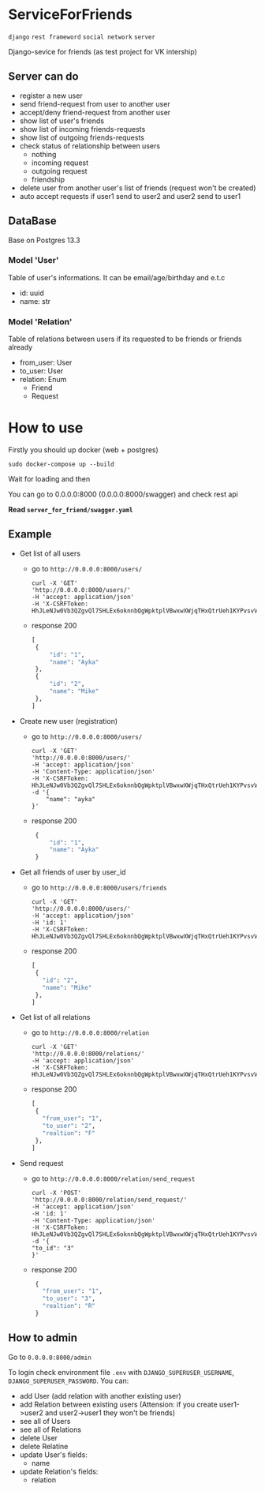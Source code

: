 # ServiceForFriends
`django` `rest frameword` `social network` `server`

Django-sevice for friends (as test project for VK intership)


## Server can do
- register a new user
- send friend-request from user to another user
- accept/deny friend-request from another user
- show list of user's friends
- show list of incoming friends-requests
- show list of outgoing friends-requests
- check status of relationship between users
  - nothing
  - incoming request
  - outgoing request
  - friendship
- delete user from another user's list of friends (request won't be created)
- auto accept requests if user1 send to user2 and user2 send to user1


## DataBase 
Base on Postgres 13.3

### Model 'User'
Table of user's informations. It can be email/age/birthday and e.t.c
- id: uuid
- name: str

### Model 'Relation'
Table of relations between users if its requested to be friends or friends already
- from_user: User
- to_user: User
- relation: Enum
  - Friend
  - Request

# How to use

Firstly you should up docker (web + postgres)

```commandline
sudo docker-compose up --build
```
Wait for loading and then

You can go to 0.0.0.0:8000 (0.0.0.0:8000/swagger) and check rest api

**Read ```server_for_friend/swagger.yaml```**

## Example

* Get list of all users

  - go to ```http://0.0.0.0:8000/users/```
      ```commandline
      curl -X 'GET' 
      'http://0.0.0.0:8000/users/' 
      -H 'accept: application/json' 
      -H 'X-CSRFToken: HhJLeNJw0Vb3QZgvQl7SHLEx6oknnbQgWpktplVBwxwXWjqTHxQtrUeh1KYPvsvV'
      ```
  - response 200
      ```python
      [
       {
           "id": "1",
           "name": "Ayka"
       },
       {
           "id": "2",
           "name": "Mike"
       },
      ]
     ```

* Create new user (registration)

  - go to ```http://0.0.0.0:8000/users/```
      ```commandline
      curl -X 'GET' 
      'http://0.0.0.0:8000/users/' 
      -H 'accept: application/json' 
      -H 'Content-Type: application/json' 
      -H 'X-CSRFToken: HhJLeNJw0Vb3QZgvQl7SHLEx6oknnbQgWpktplVBwxwXWjqTHxQtrUeh1KYPvsvV'
      -d '{
          "name": "ayka"
      }'
      ```
  - response 200
      ```python
       {
           "id": "1",
           "name": "Ayka"
       }
     ```
    
*  Get all friends of user by user_id

    - go to ```http://0.0.0.0:8000/users/friends```
        ```commandline
       curl -X 'GET' 
      'http://0.0.0.0:8000/users/' 
      -H 'accept: application/json' 
      -H 'id: 1'
      -H 'X-CSRFToken: HhJLeNJw0Vb3QZgvQl7SHLEx6oknnbQgWpktplVBwxwXWjqTHxQtrUeh1KYPvsvV'
      ```
    - response 200
        ```python
      [
         {
           "id": "2",
           "name": "Mike"
         },
      ]
        ```


* Get list of all relations
    - go to ```http://0.0.0.0:8000/relation```
        ```commandline
       curl -X 'GET' 
      'http://0.0.0.0:8000/relations/' 
      -H 'accept: application/json' 
      -H 'X-CSRFToken: HhJLeNJw0Vb3QZgvQl7SHLEx6oknnbQgWpktplVBwxwXWjqTHxQtrUeh1KYPvsvV'
      ```
    - response 200
        ```python
      [
         {
           "from_user": "1",
           "to_user": "2",
           "realtion": "F"
         },
      ]
        ```
* Send request
    - go to ```http://0.0.0.0:8000/relation/send_request```
        ```commandline
       curl -X 'POST' 
       'http://0.0.0.0:8000/relation/send_request/' 
       -H 'accept: application/json' 
       -H 'id: 1' 
       -H 'Content-Type: application/json' 
       -H 'X-CSRFToken: HhJLeNJw0Vb3QZgvQl7SHLEx6oknnbQgWpktplVBwxwXWjqTHxQtrUeh1KYPvsvV' 
       -d '{
       "to_id": "3"
       }'
      ```
    - response 200
        ```python
         {
           "from_user": "1",
           "to_user": "3",
           "realtion": "R"
         }
        ```  



## How to admin
Go to ```0.0.0.0:8000/admin```

To login check environment file ```.env``` with `DJANGO_SUPERUSER_USERNAME`, `DJANGO_SUPERUSER_PASSWORD`.
You can:
- add User (add relation with another existing user)
- add Relation between existing users 
(Attension: if you create user1->user2 and user2->user1 they won't be friends)
- see all of Users
- see all of Relations
- delete User
- delete Relatine
- update User's fields:
  - name
- update Relation's fields:
  - relation

[//]: # (# to test)

[//]: # ()
[//]: # (```commandline)

[//]: # (python manage.py test)

[//]: # (```)